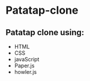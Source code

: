 # Patatap-clone

<h2>Patatap clone using:</h2>
<ul>
  <li>HTML</li>
  <li>CSS</li>
  <li>javaScript</li>
  <li>Paper.js</li>
  <li>howler.js</li>
</ul>
